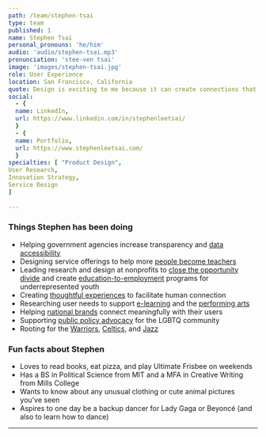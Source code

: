 ```yaml
---
path: /team/stephen-tsai
type: team
published: 1
name: Stephen Tsai
personal_pronouns: 'he/him'
audio: 'audio/stephen-tsai.mp3'
pronunciation: 'stee-ven tsai'
image: 'images/stephen-tsai.jpg'
role: User Experience
location: San Francisco, California
quote: Design is exciting to me because it can create connections that didn’t exist before.
social: 
  - {
  name: LinkedIn,
  url: https://www.linkedin.com/in/stephenleetsai/
  }
  - {
  name: Portfolio,
  url: https://www.stephenleetsai.com/
  }
specialties: [ "Product Design",
User Research,
Innovation Strategy,
Service Design
]
  
---
```


### Things Stephen has been doing
* Helping government agencies increase transparency and [data accessibility](https://www.data.gov/)
* Designing service offerings to help more [people become teachers](https://www.teach.org/)
* Leading research and design at nonprofits to [close the opportunity divide](https://www.yearup.org/) and create [education-to-employment](https://bebraven.org/) programs for underrepresented youth
* Creating [thoughtful experiences](https://www.stephenleetsai.com/so-extra) to facilitate human connection
* Researching user needs to support [e-learning](https://www.springboard.com/) and the [performing arts](https://americanorchestras.org/)
* Helping [national brands](https://www.hiddenvalley.com/) connect meaningfully with their users
* Supporting [public policy advocacy](https://www.glad.org/) for the LGBTQ community
* Rooting for the [Warriors](https://www.nba.com/warriors/), [Celtics](https://www.nba.com/celtics/), and [Jazz](https://www.nba.com/jazz/)

### Fun facts about Stephen
* Loves to read books, eat pizza, and play Ultimate Frisbee on weekends
* Has a BS in Political Science from MIT and a MFA in Creative Writing from Mills College
* Wants to know about any unusual clothing or cute animal pictures you’ve seen
* Aspires to one day be a backup dancer for Lady Gaga or Beyoncé (and also to learn how to dance)

-----------------------------------
